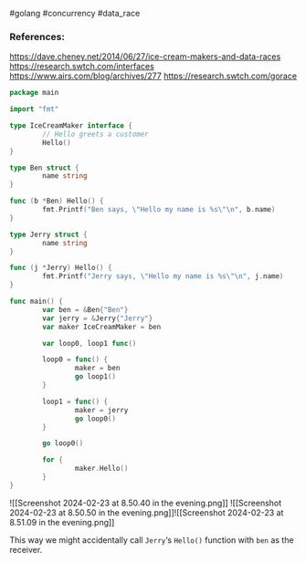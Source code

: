 #golang #concurrency #data_race 

### References:
https://dave.cheney.net/2014/06/27/ice-cream-makers-and-data-races
https://research.swtch.com/interfaces
https://www.airs.com/blog/archives/277
https://research.swtch.com/gorace

```go
package main

import "fmt"

type IceCreamMaker interface {
        // Hello greets a customer
        Hello()
}

type Ben struct {
        name string
}

func (b *Ben) Hello() {
        fmt.Printf("Ben says, \"Hello my name is %s\"\n", b.name)
}

type Jerry struct {
        name string
}

func (j *Jerry) Hello() {
        fmt.Printf("Jerry says, \"Hello my name is %s\"\n", j.name)
}

func main() {
        var ben = &Ben{"Ben"}
        var jerry = &Jerry{"Jerry"}
        var maker IceCreamMaker = ben

        var loop0, loop1 func()

        loop0 = func() {
                maker = ben
                go loop1()
        }

        loop1 = func() {
                maker = jerry
                go loop0()
        }

        go loop0()

        for {
                maker.Hello()
        }
}
```

![[Screenshot 2024-02-23 at 8.50.40 in the evening.png]]
![[Screenshot 2024-02-23 at 8.50.50 in the evening.png]]![[Screenshot 2024-02-23 at 8.51.09 in the evening.png]]

This way we might accidentally call `Jerry`‘s `Hello()` function with `ben` as the receiver.